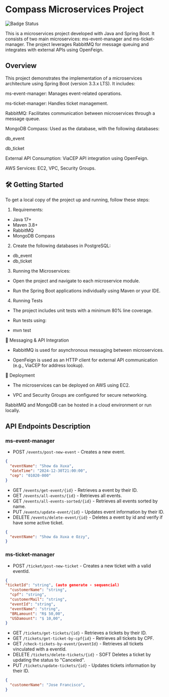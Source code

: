 # Compass Microservices Project

![Badge Status](http://img.shields.io/static/v1?label=STATUS&message=FINISH&color=GREEN&style=for-the-badge)

This is a microservices project developed with Java and Spring Boot. It consists of two main microservices: ms-event-manager and ms-ticket-manager. The project leverages RabbitMQ for message queuing and integrates with external APIs using OpenFeign.
## Overview

This project demonstrates the implementation of a microservices architecture using Spring Boot (version 3.3.x LTS). It includes:

ms-event-manager: Manages event-related operations.

ms-ticket-manager: Handles ticket management.

RabbitMQ: Facilitates communication between microservices through a message queue.

MongoDB Compass: Used as the database, with the following databases:

db_event

db_ticket

External API Consumption: ViaCEP API integration using OpenFeign.

AWS Services: EC2, VPC, Security Groups.

## 🛠️ Getting Started

To get a local copy of the project up and running, follow these steps:

1. Requirements:

- Java 17+
- Maven 3.8+
- RabbitMQ
- MongoDB Compass
  
2. Create the following databases in PostgreSQL:

- db_event
- db_ticket

3. Running the Microservices:
- Open the project and navigate to each microservice module.

- Run the Spring Boot applications individually using Maven or your IDE.

4. Running Tests

- The project includes unit tests with a minimum 80% line coverage.

- Run tests using:

- mvn test

📡 Messaging & API Integration

- RabbitMQ is used for asynchronous messaging between microservices.

- OpenFeign is used as an HTTP client for external API communication (e.g., ViaCEP for address lookup).

🚀 Deployment

- The microservices can be deployed on AWS using EC2.

- VPC and Security Groups are configured for secure networking.

RabbitMQ and MongoDB can be hosted in a cloud environment or run locally.

## API Endpoints Description
### ms-event-manager
- POST `/events/post-new-event` - Creates a new event.
```json
{
  "eventName": "Show da Xuxa",
  "dateTime": "2024-12-30T21:00:00",
  "cep": "01020-000"
}
```
- GET `/events/get-event/{id}` - Retrieves a event by their ID.
- GET `/events/all-events/{id}` - Retrieves all events.
- GET `/events/all-events-sorted/{id}` - Retrieves all events sorted by name.
- PUT `/events/update-event/{id}` - Updates event information by their ID.
- DELETE `/events/delete-event/{id}` - Deletes a event by id and verify if have some active ticket.
```json
{
  "eventName": "Show da Xuxa e Ozzy",
}
```
### ms-ticket-manager
- POST `/ticket/post-new-ticket` - Creates a new ticket with a valid eventId.
```json
{
"ticketId": "string", (auto generate - sequencial)
  "customerName": "string",
  "cpf": "string",
  "customerMail": "string",
  "eventId": "string",
  "eventName": "string",
  "BRLamount": "R$ 50,00",
  "USDamount": "$ 10,00",
}
```
- GET `/tickets/get-tickets/{id}` - Retrieves a tickets by their ID.
- GET `/tickets/get-ticket-by-cpf{id}` - Retrieves all tickets by CPF.
- GET `/check-tickets-by-event/{eventId}` - Retrieves all tickets vinculated with a eventId.
- DELETE `/tickets/delete-tickets/{id}` - SOFT Deletes a ticket by updating the status to "Canceled".
- PUT `/tickets/update-tickets/{id}` - Updates tickets information by their ID.
```json
{
  "customerName": "Jose Francisco",
}
```
